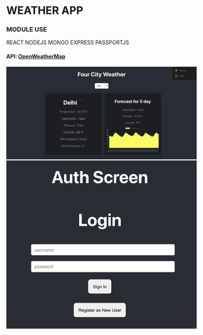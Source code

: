 # WEATHER APP

### MODULE USE
REACT NODEJS MONGO EXPRESS PASSPORTJS


#### API: [OpenWeatherMap](https://openweathermap.org/api)

![ss1](./client/public/ss1.png)
![ss2](./client/public/ss2.png)